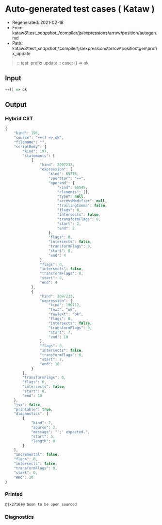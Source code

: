 # Auto-generated test cases ( Kataw )
- Regenerated: 2021-02-18
- From: kataw8\test\__snapshot__/compiler/js/expressions/arrow/position/autogen.md
- Path: kataw8\test\__snapshot__\compiler\js\expressions\arrow\position\gen\prefix_update
> :: test: prefix update
> :: case: () => ok
## Input

`````js
++() => ok
`````

## Output


### Hybrid CST


```javascript
{
    "kind": 196,
    "source": "++() => ok",
    "filename": "",
    "scriptBody": {
        "kind": 197,
        "statements": [
            {
                "kind": 2097233,
                "expression": {
                    "kind": 65715,
                    "operator": "++",
                    "operand": {
                        "kind": 65545,
                        "elements": [],
                        "type": null,
                        "accessModifier": null,
                        "trailingComma": false,
                        "flags": 0,
                        "intersects": false,
                        "transformFlags": 0,
                        "start": 2,
                        "end": 2
                    },
                    "flags": 0,
                    "intersects": false,
                    "transformFlags": 0,
                    "start": 0,
                    "end": 4
                },
                "flags": 0,
                "intersects": false,
                "transformFlags": 0,
                "start": 0,
                "end": 4
            },
            {
                "kind": 2097233,
                "expression": {
                    "kind": 196712,
                    "text": "ok",
                    "rawText": "ok",
                    "flags": 0,
                    "intersects": false,
                    "transformFlags": 0,
                    "start": 7,
                    "end": 10
                },
                "flags": 0,
                "intersects": false,
                "transformFlags": 0,
                "start": 7,
                "end": 10
            }
        ],
        "transformFlags": 0,
        "flags": 0,
        "intersects": false,
        "start": 0,
        "end": 10
    },
    "jsx": false,
    "printable": true,
    "diagnostics": [
        {
            "kind": 2,
            "source": 2,
            "message": "';' expected.",
            "start": 5,
            "length": 0
        }
    ],
    "incremental": false,
    "flags": 0,
    "intersects": false,
    "transformFlags": 0,
    "start": 0,
    "end": 10
}
```

### Printed


```javascript
@{x2716}@ Soon to be open sourced
```

### Diagnostics


```javascript

```

